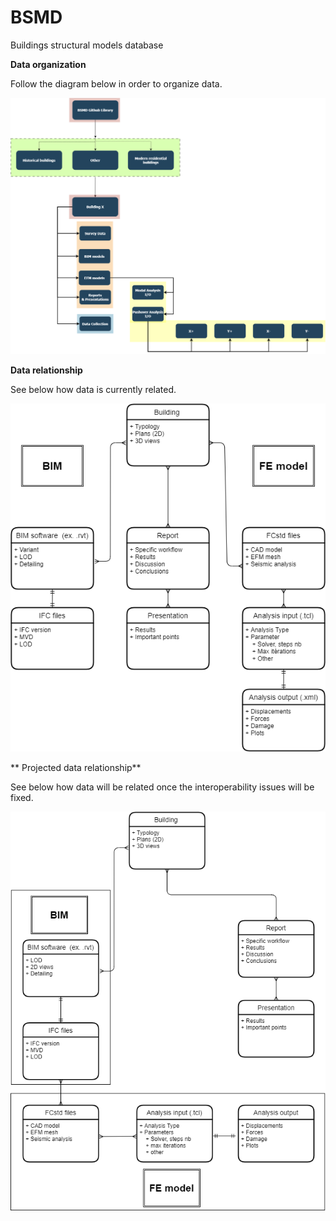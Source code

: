 # BSMD
Buildings structural models database

  **Data organization** 

Follow the diagram below in order to organize data.

![Organigram](OrganisationalMap.png)

  **Data relationship** 

See below how data is currently related.

![Entity Relationship Diagram](RelationalDatabase.png)

  ** Projected data relationship**

See below how data will be related once the interoperability issues will be fixed.

![Projected Entity Relationship Diagram](ProjectedRelationalDatabase.png) 
